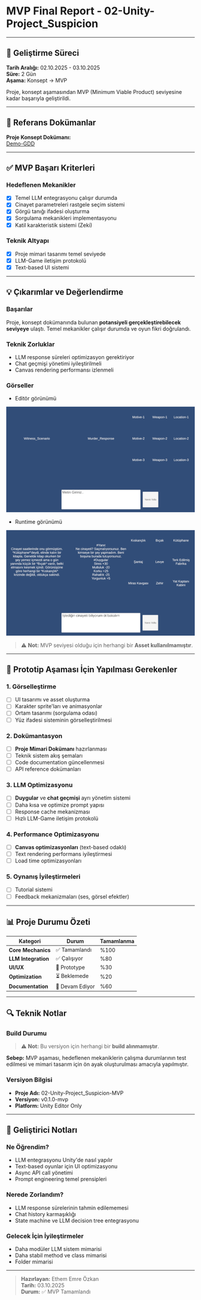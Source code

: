 # MVP Final Report - 02-Unity-Project_Suspicion

---

## 📅 Geliştirme Süreci

**Tarih Aralığı:** 02.10.2025 - 03.10.2025  
**Süre:** 2 Gün  
**Aşama:** Konsept → MVP

Proje, konsept aşamasından MVP (Minimum Viable Product) seviyesine kadar başarıyla geliştirildi.

---

## 📖 Referans Dokümanlar

**Proje Konsept Dokümanı:**  
[Demo-GDD](Docs/Demo-GDD/README.md)

---

## ✅ MVP Başarı Kriterleri

### Hedeflenen Mekanikler
- [x] Temel LLM entegrasyonu çalışır durumda
- [x] Cinayet parametreleri rastgele seçim sistemi
- [x] Görgü tanığı ifadesi oluşturma
- [x] Sorgulama mekanikleri implementasyonu
- [x] Katil karakteristik sistemi (Zeki)

### Teknik Altyapı
- [x] Proje mimari tasarımı temel seviyede
- [x] LLM-Game iletişim protokolü
- [x] Text-based UI sistemi

---

## 💡 Çıkarımlar ve Değerlendirme

### Başarılar
Proje, konsept dokümanında bulunan **potansiyeli gerçekleştirebilecek seviyeye** ulaştı. Temel mekanikler çalışır durumda ve oyun fikri doğrulandı.

### Teknik Zorluklar
- LLM response süreleri optimizasyon gerektiriyor
- Chat geçmişi yönetimi iyileştirilmeli
- Canvas rendering performansı izlenmeli

### Görseller
- Editör görünümü

![Editor Görünümü](../../Assets/Mvp_Editorside.png)
- Runtime görünümü

![Runtime Görünümü](../../Assets/Mvp_Runtime.png)

> ⚠️ **Not:** MVP seviyesi olduğu için herhangi bir **Asset kullanılmamıştır**. 

---

## 🔧 Prototip Aşaması İçin Yapılması Gerekenler

### 1. Görselleştirme
- [ ] UI tasarımı ve asset oluşturma
- [ ] Karakter sprite'ları ve animasyonlar
- [ ] Ortam tasarımı (sorgulama odası)
- [ ] Yüz ifadesi sisteminin görselleştirilmesi

### 2. Dokümantasyon
- [ ] **Proje Mimari Dokümanı** hazırlanması
- [ ] Teknik sistem akış şemaları
- [ ] Code documentation güncellenmesi
- [ ] API reference dokümanları

### 3. LLM Optimizasyonu
- [ ] **Duygular** ve **chat geçmişi** ayrı yönetim sistemi
- [ ] Daha kısa ve optimize prompt yapısı
- [ ] Response cache mekanizması
- [ ] Hızlı LLM-Game iletişim protokolü

### 4. Performance Optimizasyonu
- [ ] **Canvas optimizasyonları** (text-based odaklı)
- [ ] Text rendering performans iyileştirmesi
- [ ] Load time optimizasyonları

### 5. Oynanış İyileştirmeleri
- [ ] Tutorial sistemi
- [ ] Feedback mekanizmaları (ses, görsel efektler)

---

## 📊 Proje Durumu Özeti

| Kategori | Durum | Tamamlanma |
|----------|-------|------------|
| **Core Mechanics** | ✅ Tamamlandı | %100 |
| **LLM Integration** | ✅ Çalışıyor | %80 |
| **UI/UX** | 🚧 Prototype | %30 |
| **Optimization** | ⏳ Beklemede | %20 |
| **Documentation** | 📝 Devam Ediyor | %60 |

---

## 🔍 Teknik Notlar

### Build Durumu
> ⚠️ **Not:** Bu versiyon için herhangi bir **build alınmamıştır**. 

**Sebep:** MVP aşaması, hedeflenen mekaniklerin çalışma durumlarının test edilmesi ve mimari tasarım için ön ayak oluşturulması amacıyla yapılmıştır.

### Versiyon Bilgisi
- **Proje Adı:** 02-Unity-Project_Suspicion-MVP
- **Versiyon:** v0.1.0-mvp
- **Platform:** Unity Editor Only
---

## 📝 Geliştirici Notları

### Ne Öğrendim?
- LLM entegrasyonu Unity'de nasıl yapılır
- Text-based oyunlar için UI optimizasyonu
- Async API call yönetimi
- Prompt engineering temel prensipleri

### Nerede Zorlandım?
- LLM response sürelerinin tahmin edilememesi
- Chat history karmaşıklığı
- State machine ve LLM decision tree entegrasyonu

### Gelecek İçin İyileştirmeler
- Daha modüler LLM sistem mimarisi
- Daha stabil method ve class mimarisi
- Folder mimarisi
---

> **Hazırlayan:** Ethem Emre Özkan  
> **Tarih:** 03.10.2025  
> **Durum:** ✅ MVP Tamamlandı